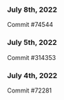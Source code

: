 ### July 8th, 2022

Commit #74544

### July 5th, 2022

Commit #314353


### July 4th, 2022

Commit #72281
